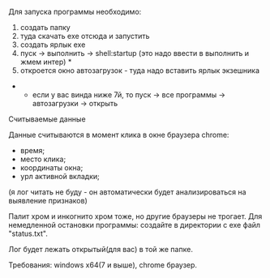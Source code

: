 ﻿Для запуска программы необходимо:
1. создать папку 
2. туда скачать exe отсюда и запустить
3. создать ярлык exe 
4. пуск -> выполнить -> shell:startup (это надо ввести в выполнить и жмем интер) *
5. откроется окно автозагрузок - туда надо вставить ярлык экзешника 


* - если у вас винда ниже 7й, то пуск -> все программы -> автозагрузки -> открыть


Считываемые данные

Данные считываются в момент клика в окне браузера chrome:
- время;
- место клика;
- координаты окна;
- урл активной вкладки;

(я лог читать не буду - он автоматически будет анализироваться на выявление признаков)

Палит хром и инкогнито хром тоже, но другие браузеры не трогает. Для немедленной остановки программы: создайте в директории с exe файл "status.txt".

Лог будет лежать открытый(для вас) в той же папке.

Требования: windows x64(7 и выше), chrome браузер.
